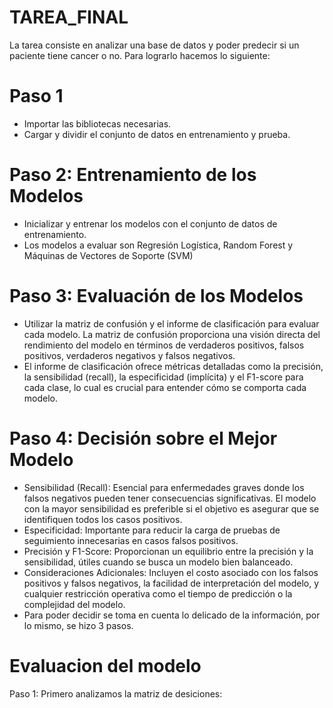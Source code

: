 # TAREA_FINAL
La tarea consiste en analizar una base de datos y poder predecir si un paciente tiene cancer o no.
Para lograrlo hacemos lo siguiente:
# Paso 1
- Importar las bibliotecas necesarias.
- Cargar y dividir el conjunto de datos en entrenamiento y prueba.
# Paso 2: Entrenamiento de los Modelos
- Inicializar y entrenar los modelos con el conjunto de datos de entrenamiento.
- Los modelos a evaluar son Regresión Logística, Random Forest  y Máquinas de Vectores de Soporte (SVM)
# Paso 3: Evaluación de los Modelos
- Utilizar la matriz de confusión y el informe de clasificación para evaluar cada modelo. La matriz de confusión proporciona una visión directa del rendimiento del modelo en términos de verdaderos positivos, falsos positivos, verdaderos negativos y falsos negativos.
- El informe de clasificación ofrece métricas detalladas como la precisión, la sensibilidad (recall), la especificidad (implícita) y el F1-score para cada clase, lo cual es crucial para entender cómo se comporta cada modelo.
# Paso 4: Decisión sobre el Mejor Modelo
- Sensibilidad (Recall): Esencial para enfermedades graves donde los falsos negativos pueden tener consecuencias significativas. El modelo con la mayor sensibilidad es preferible si el objetivo es asegurar que se identifiquen todos los casos positivos.
- Especificidad: Importante para reducir la carga de pruebas de seguimiento innecesarias en casos falsos positivos.
- Precisión y F1-Score: Proporcionan un equilibrio entre la precisión y la sensibilidad, útiles cuando se busca un modelo bien balanceado.
- Consideraciones Adicionales: Incluyen el costo asociado con los falsos positivos y falsos negativos, la facilidad de interpretación del modelo, y cualquier restricción operativa como el tiempo de predicción o la complejidad del modelo.
- Para poder decidir se toma en cuenta lo delicado de la información, por lo mismo, se hizo 3 pasos.
# Evaluacion del modelo
Paso 1: Primero analizamos la matriz de desiciones:
